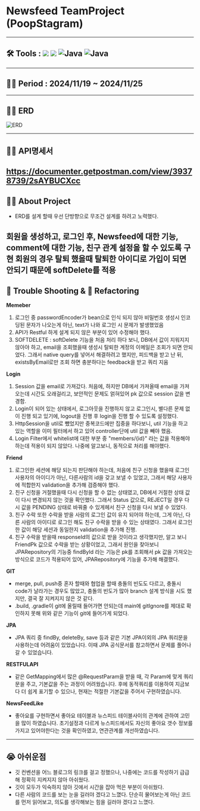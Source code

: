 # Newsfeed TeamProject (PoopStagram)
---
## 🛠️ Tools :  <img src="https://img.shields.io/badge/mysql-4479A1?style=for-the-badge&logo=mysql&logoColor=white"> <img src="https://img.shields.io/badge/spring-6DB33F?style=for-the-badge&logo=github&logoColor=Green"> <img alt="Java" src ="https://img.shields.io/badge/Java-007396.svg?&style=for-the-badge&logo=Java&logoColor=white"/>  <img alt="Java" src ="https://img.shields.io/badge/intellijidea-000000.svg?&style=for-the-badge&logo=intellijidea&logoColor=white"/>
---
## 👨‍💻 Period : 2024/11/19 ~ 2024/11/25
---
## 👨‍💻 ERD
![ERD](https://github.com/user-attachments/assets/d655185b-e952-4ec1-9c9e-4897a07dcb6e)

---
## 👨‍💻 API명세서
<a-href>https://documenter.getpostman.com/view/39378739/2sAYBUCXcc</a-href>
---
## 👨‍💻 About Project

- ERD를 설계 할때 우선 단방향으로 무조건 설계를 하려고 노력했다. 

회원을 생성하고, 로그인 후, Newsfeed에 대한 기능, comment에 대한 기능, 친구 관계 설정을 할 수 있도록 구현 
회원의 경우 탈퇴 했을때 탈퇴한 아이디로 가입이 되면 안되기 때문에 softDelete를 적용 
---
## 🥵 Trouble Shooting & 🚀 Refactoring
**Memeber** 
1. 로그인 중 passwordEncoder가 bean으로 인식 되지 않아 비밀번호 생성시 인코딩된 문자가 나오는게 아닌, text가 나와 로그인 시 문제가 발생했었음
2. API가 Restful 하게 설계 되지 않은 부분이 있어 수정해야 했다.
3. SOFTDELETE : softDelete 기능을 처음 처리 하다 보니, DB에서 값이 지워지지 않아야 하고, email을 조회했을때 생성시 탈퇴한 계정의 이메일은 조회가 되면 안되었다. 그래서 native query를 넣어서 해결하려고 했지만, 피드백을 받고 난 뒤, existsByEmail로만 조회 하면 충분하다는 feedback을 받고 쿼리 지움 

**Login** 
1. Session 값을 email로 가져갔다. 처음에, 하지만 DB에서 가져올때 email을 가져오는데 시간도 오래걸리고, 보안적인 문제도 얽혀있어 pk 값으로 session 값을 변경함.
2. Login이 되어 있는 상태에서, 로그아웃을 진행하지 않고 로그인시, 별다른 문제 없이 진행 되고 있기에, logout을 진행 후 login을 진행 할 수 있도록 설정했다.
3. HttpSession을 util로 뺐었지만 중복코드에만 집중을 하다보니, util 기능을 하고 있는 역할을 이미 필터에서 하고 있어 controller단에 util 값을 빼야 했음.
4. Login Filter에서 whitelist에 대한 부분 중 "members/{id}" 라는 값을 적용해야 하는데 적용이 되지 않았다. 나중에 알고보니, 동적으로 처리를 해야했다.

**Friend** 
1. 로그인한 세션에 해당 되는지 판단해야 하는데, 처음에 친구 신청을 했을때 로그인 사용자의 아이디가 아닌, 다른사람의 id을 갖고 보낼 수 있었고, 
그래서 해당 사용자에 적합한지 validation을 추가해 검증해야 했다. 
2. 친구 신청을 거절했을때 다시 신청을 할 수 없는 상태였고, DB에서 거절한 상태 값이 다시 변경되지 않는 것을 확인했다. 그래서 Status 값으로, REJECT일 경우 다시 값을 PENDING 상태로 바꿔줄 수 있게헤서 친구 신청을 다시 보낼 수 있었다. 
3. 친구 수락 또한 수락을 받을 사람의 로그인 값이 유지 되어야 하는데, 그게 아닌, 다른 사람의 아이디로 로그인 해도 친구 수락을 받을 수 있는 상태였다. 그래서 로그인한 값이 해당 세션과 동일한지 validation을 추가해 진행.
4. 친구 수락을 받을때 responseId의 값으로 받을 것이라고 생각했지만, 알고 보니 FriendPk 값으로 수락을 받는 상황이었고, 그래서 원인을 찾아보니 JPARepository의 기능중 findById 라는 기능은 pk를 조회해서 pk 값을 가져오는 방식으로 코드가 적용되어 있어, JPARepository에 기능을 추가해 해결했다. 

**GIT**
- merge, pull, push중 혼자 할때와 협업을 할때 충돌의 빈도도 다르고, 충돌시 code가 날라가는 경우도 많았고, 충돌의 빈도가 많아 branch 설계 방식을 시도 했지만, 결국 잘 지켜지지 않은 것 같다. 
- .build, .gradle이 git에 올릴때 들어가면 안되는데 main에 gitIgnore를 제대로 확인하지 못해 위와 같은 기능이 git에 들어가게 되었다.

**JPA**
- JPA 쿼리 중 findBy, deleteBy, save 등과 같은 기본 JPA이외의 JPA 쿼리문을 사용하는데 어려움이 있었습니다. 이때 JPA 공식문서를 참고하면서 문제를 풀어나갈 수 있었습니다.

**RESTFULAPI**
- 같은 GetMapping에서 많은 @RequestParam을 받을 때, 각 Param에 맞게 쿼리문을 주고, 기본값을 주는 과정이 어려웠습니다. 후에 동적쿼리를 이용하여 지금보다 더 쉽게 표기할 수 있으나, 현재는 적절한 기본값을 주어서 구현하였습니다.

**NewsFeedLike**
- 좋아요를 구현하면서 좋아요 테이블과 뉴스피드 테이블사이의 관계에 관하여 고민을 많이 하였습니다. 초기설정과 다르게 뉴스피드에서도 자신의 좋아요 갯수 정보를 가지고 있어야한다는 것을 확인하였고, 연관관계를 개선하였습니다.

---
## 😭 아쉬운점 
- 깃 컨벤션을 어느 블로그의 링크를 걸고 정했으나, 나중에는 코드를 작성하기 급급해 정확히 지켜지지 않아 아쉬웠다. 
- 깃이 모두가 익숙하지 않아 깃에서 시간을 잡아 먹은 부분이 아쉬웠다. 
- 다른 사람의 코드를 보는 눈을 길러야 겠다고 느꼈다. 단순히 물어보는게 아닌 코드를 먼저 읽어보고, 의도를 생각해보는 힘을 길러야 겠다고 느꼈다.
